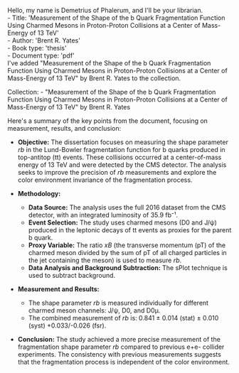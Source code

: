 Hello, my name is Demetrius of Phalerum, and I'll be your librarian.<br>
    - Title: 'Measurement of the Shape of the b Quark Fragmentation Function Using Charmed Mesons in Proton-Proton Collisions at a Center of Mass-Energy of 13 TeV'<br>
    - Author: 'Brent R. Yates'<br>
    - Book type: 'thesis'<br>
    - Document type: 'pdf'<br>
I've added "Measurement of the Shape of the b Quark Fragmentation Function Using Charmed Mesons in Proton-Proton Collisions at a Center of Mass-Energy of 13 TeV" by Brent R. Yates to the collection.

Collection:
    - "Measurement of the Shape of the b Quark Fragmentation Function Using Charmed Mesons in Proton-Proton Collisions at a Center of Mass-Energy of 13 TeV" by Brent R. Yates

Here's a summary of the key points from the document, focusing on measurement, results, and conclusion:

*   **Objective:** The dissertation focuses on measuring the shape parameter *rb* in the Lund-Bowler fragmentation function for b quarks produced in top-antitop (tt) events. These collisions occurred at a center-of-mass energy of 13 TeV and were detected by the CMS detector. The 
analysis seeks to improve the precision of *rb* measurements and explore the color environment invariance of the fragmentation process.

*   **Methodology:**

    *   **Data Source:** The analysis uses the full 2016 dataset from the CMS detector, with an integrated luminosity of 35.9 fb⁻¹.
    *   **Event Selection:** The study uses charmed mesons (D0 and J/ψ) produced in the leptonic decays of tt events as proxies for the parent b quark.
    *   **Proxy Variable:** The ratio *xB* (the transverse momentum (pT) of the charmed meson divided by the sum of pT of all charged particles in the jet containing the meson) is used to measure *rb*.
    *   **Data Analysis and Background Subtraction:** The sPlot technique is used to subtract background.

*   **Measurement and Results:**

    *   The shape parameter *rb* is measured individually for different charmed meson channels: J/ψ, D0, and D0µ.
    *   The combined measurement of *rb* is: 0.841 ± 0.014 (stat) ± 0.010 (syst) +0.033/-0.026 (fsr).

*   **Conclusion:** The study achieved a more precise measurement of the fragmentation shape parameter *rb* compared to previous e+e- collider experiments. The consistency with previous measurements suggests that the fragmentation process is independent of the color environment. 
